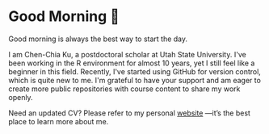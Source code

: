# Good Morning 👋

Good morning is always the best way to start the day.

I am Chen-Chia Ku, a postdoctoral scholar at Utah State University. I've been working in the R environment for almost 10 years, yet I still feel like a beginner in this field. Recently, I've started using GitHub for version control, which is quite new to me. I'm grateful to have your support and am eager to create more public repositories with course content to share my work openly.

Need an updated CV? Please refer to my personal [website](https://www.chenchiaku.com) —it’s the best place to learn more about me.

